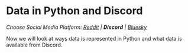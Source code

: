 # Data in Python and Discord
_Choose Social Media Platform: <a href='../../../reddit/ch04_data/05_data_python_platform/00_intro.html'>Reddit</a> | __Discord__ | <a href='../../../bsky/ch04_data/05_data_python_platform/00_intro.html'>Bluesky</a>_


Now we will look at ways data is represented in Python and what data is available from Discord.

```{tableofcontents}
```
